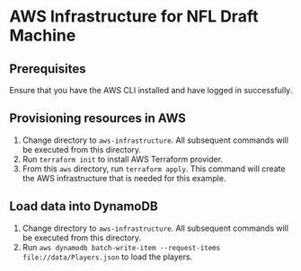 # AWS Infrastructure for NFL Draft Machine

## Prerequisites

Ensure that you have the AWS CLI installed and have logged in successfully.

## Provisioning resources in AWS 

1. Change directory to `aws-infrastructure`. All subsequent commands will be executed from this directory.
1. Run `terraform init` to install AWS Terraform provider.
1. From this `aws` directory, run `terraform apply`. This command will create the AWS infrastructure
that is needed for this example. 

## Load data into DynamoDB

1. Change directory to `aws-infrastructure`. All subsequent commands will be executed from this directory.
1. Run `aws dynamodb batch-write-item --request-items file://data/Players.json` to load the players.
